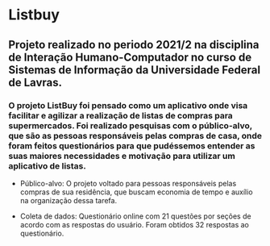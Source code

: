 # Listbuy

## Projeto realizado no periodo 2021/2 na disciplina de Interação Humano-Computador no curso de Sistemas de Informação da Universidade Federal de Lavras.

### O projeto ListBuy foi pensado como um aplicativo onde visa facilitar e agilizar a realização de listas de compras para supermercados. Foi realizado pesquisas com o público-alvo, que são as pessoas responsáveis pelas compras de casa, onde foram feitos questionários para que pudéssemos entender as suas maiores necessidades e motivação para utilizar um aplicativo de listas.

- Público-alvo: O projeto voltado para pessoas responsáveis pelas compras de sua residência,
  que buscam economia de tempo e auxílio na organização dessa tarefa.

- Coleta de dados: Questionário online com 21 questões por seções de acordo com as respostas do usuário. Foram obtidos 32 respostas ao questionário.
